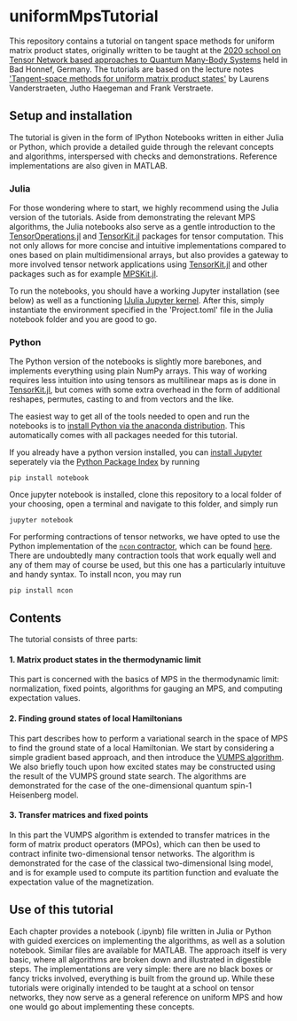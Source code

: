 # uniformMpsTutorial

This repository contains a tutorial on tangent space methods for uniform matrix product states, originally written to be taught at the [2020 school on Tensor Network based approaches to Quantum Many-Body Systems](https://nextcloud.tfk.ph.tum.de/etn/index.php/schools/2020-school/) held in Bad Honnef, Germany. The tutorials are based on the lecture notes ['Tangent-space methods for uniform matrix product states'](https://doi.org/10.21468/SciPostPhysLectNotes.7) by Laurens Vanderstraeten, Jutho Haegeman and Frank Verstraete.

## Setup and installation

The tutorial is given in the form of IPython Notebooks written in either Julia or Python, which provide a detailed guide through the relevant concepts and algorithms, interspersed with checks and demonstrations. Reference implementations are also given in MATLAB.

### Julia

For those wondering where to start, we highly recommend using the Julia version of the tutorials. Aside from demonstrating the relevant MPS algorithms, the Julia notebooks also serve as a gentle introduction to the [TensorOperations.jl](https://github.com/Jutho/TensorOperations.jl) and [TensorKit.jl](https://github.com/Jutho/TensorKit.jl) packages for tensor computation. This not only allows for more concise and intuitive implementations compared to ones based on plain multidimensional arrays, but also provides a gateway to more involved tensor network applications using [TensorKit.jl](https://github.com/Jutho/TensorKit.jl) and other packages such as for example [MPSKit.jl](https://github.com/maartenvd/MPSKit.jl).

To run the notebooks, you should have a working Jupyter installation (see below) as well as a functioning [IJulia Jupyter kernel](https://github.com/JuliaLang/IJulia.jl). After this, simply instantiate the environment specified in the 'Project.toml' file in the Julia notebook folder and you are good to go.

### Python

The Python version of the notebooks is slightly more barebones, and implements everything using plain NumPy arrays. This way of working requires less intuition into using tensors as multilinear maps as is done in [TensorKit.jl](https://github.com/Jutho/TensorKit.jl), but comes with some extra overhead in the form of additional reshapes, permutes, casting to and from vectors and the like.

The easiest way to get all of the tools needed to open and run the notebooks is to [install Python via the anaconda distribution](https://docs.anaconda.com/anaconda/install/). This automatically comes with all packages needed for this tutorial.

If you already have a python version installed, you can [install Jupyter](https://jupyter.org/install) seperately via the [Python Package Index](https://pypi.org/) by running
```console
pip install notebook
```

Once jupyter notebook is installed, clone this repository to a local folder of your choosing, open a terminal and navigate to this folder, and simply run
```console
jupyter notebook
```

For performing contractions of tensor networks, we have opted to use the Python implementation of the [<code>ncon</code> contractor](https://arxiv.org/abs/1402.0939), which can be found [here](https://github.com/mhauru/ncon). There are undoubtedly many contraction tools that work equally well and any of them may of course be used, but this one has a particularly intuituve and handy syntax. To install ncon, you may run
```console
pip install ncon
```


## Contents

The tutorial consists of three parts:

#### 1. Matrix product states in the thermodynamic limit
This part is concerned with the basics of MPS in the thermodynamic limit: normalization, fixed points, algorithms for gauging an MPS, and computing expectation values.

#### 2. Finding ground states of local Hamiltonians
This part describes how to perform a variational search in the space of MPS to find the ground state of a local Hamiltonian. We start by considering a simple gradient based approach, and then introduce the [VUMPS algorithm](https://journals.aps.org/prb/abstract/10.1103/PhysRevB.97.045145). We also briefly touch upon how excited states may be constructed using the result of the VUMPS ground state search. The algorithms are demonstrated for the case of the one-dimensional quantum spin-1 Heisenberg model.

#### 3. Transfer matrices and fixed points
In this part the VUMPS algorithm is extended to transfer matrices in the form of matrix product operators (MPOs), which can then be used to contract infinite two-dimensional tensor networks. The algorithm is demonstrated for the case of the classical two-dimensional Ising model, and is for example used to compute its partition function and evaluate the expectation value of the magnetization.


## Use of this tutorial
Each chapter provides a notebook (.ipynb) file written in Julia or Python with guided exercices on implementing the algorithms, as well as a solution notebook. Similar files are available for MATLAB. The approach itself is very basic, where all algorithms are broken down and illustrated in digestible steps. The implementations are very simple: there are no black boxes or fancy tricks involved, everything is built from the ground up. While these tutorials were originally intended to be taught at a school on tensor networks, they now serve as a general reference on uniform MPS and how one would go about implementing these concepts.
